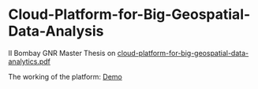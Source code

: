 # Cloud-Platform-for-Big-Geospatial-Data-Analysis
II Bombay GNR Master Thesis on [cloud-platform-for-big-geospatial-data-analytics.pdf](https://github.com/FarheenB/Cloud-Platform-for-Big-Geospatial-Data-Analysis/files/8881142/cloud-platform-for-big-geospatial-data-analytics.pdf)


The working of the platform:
[Demo](https://drive.google.com/file/d/10cc0NIFzGCTgXEnTYJbahgyqFwKZJZ9a/view?usp=sharing)
